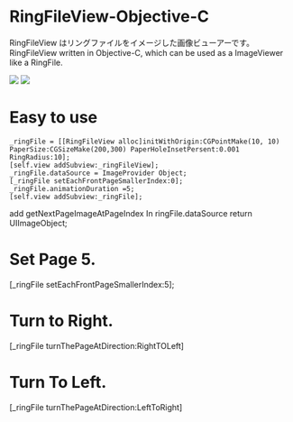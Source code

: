 # RingFileView-Objective-C
RingFileView はリングファイルをイメージした画像ビューアーです。
RingFileView written in  Objective-C, which can be used as a ImageViewer like a RingFile.

![](https://github.com/suterusu/RingFileView-Objective-c/wiki/sample2.png)
![](https://github.com/suterusu/RingFileView-Objective-c/wiki/sampleGif3.gif)

# Easy to use

    _ringFile = [[RingFileView alloc]initWithOrigin:CGPointMake(10, 10) PaperSize:CGSizeMake(200,300) PaperHoleInsetPersent:0.001 RingRadius:10];
    [self.view addSubview:_ringFileView];
    _ringFile.dataSource = ImageProvider Object;
    [_ringFile setEachFrontPageSmallerIndex:0];
    _ringFile.animationDuration =5;
    [self.view addSubview:_ringFile];    

add getNextPageImageAtPageIndex In ringFile.dataSource
    return UIImageObject;
    
# Set Page 5.
[_ringFile setEachFrontPageSmallerIndex:5];

# Turn to Right.
[_ringFile turnThePageAtDirection:RightTOLeft]

# Turn To Left.
[_ringFile turnThePageAtDirection:LeftToRight]

